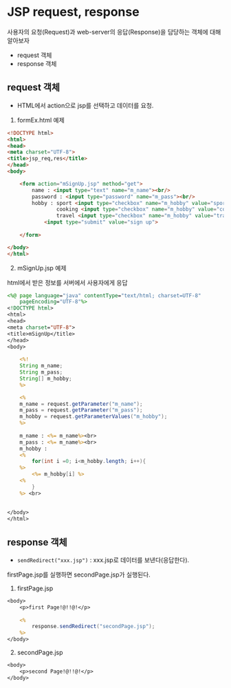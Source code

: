 # JSP request, response

사용자의 요청(Request)과 web-server의 응답(Response)을 담당하는 객체에 대해 알아보자

-  request 객체
-  response 객체

## request 객체

- HTML에서 action으로 jsp를 선택하고 데이터를 요청.

1. formEx.html 예제

```html
<!DOCTYPE html>
<html>
<head>
<meta charset="UTF-8">
<title>jsp_req,res</title>
</head>
<body>

	<form action="mSignUp.jsp" method="get">
		name : <input type="text" name="m_name"><br/>
		password : <input type="password" name="m_pass"><br/>
		hobby : sport <input type="checkbox" name="m_hobby" value="sport">,
				cooking <input type="checkbox" name="m_hobby" value="cooking">,
				travel <input type="checkbox" name="m_hobby" value="travel"><br/>
			<input type="submit" value="sign up">
				
	</form>

</body>
</html>
```

2. mSignUp.jsp 예제

html에서 받은 정보를 서버에서 사용자에게 응답

```jsp
<%@ page language="java" contentType="text/html; charset=UTF-8"
    pageEncoding="UTF-8"%>
<!DOCTYPE html>
<html>
<head>
<meta charset="UTF-8">
<title>mSignUp</title>
</head>
<body>
	
	<%!
	String m_name;
	String m_pass;
	String[] m_hobby;
	%>

	<%
	m_name = request.getParameter("m_name");
	m_pass = request.getParameter("m_pass");
	m_hobby = request.getParameterValues("m_hobby");
	%>
	
	m_name : <%= m_name%><br>
	m_pass : <%= m_name%><br>
	m_hobby : 
	<%
		for(int i =0; i<m_hobby.length; i++){
	%>
		<%= m_hobby[i] %>
	<%	
		}
	%> <br>
	
	
</body>
</html>
```


## response 객체

- `sendRedirect("xxx.jsp")` : xxx.jsp로 데이터를 보낸다(응답한다).

firstPage.jsp를 실행하면 secondPage.jsp가 실행된다.

1. firstPage.jsp
```jsp
<body>
	<p>first Page!@!!@!</p>
	
	<%
		response.sendRedirect("secondPage.jsp");
	%>
</body>
```

2. secondPage.jsp
```jsp
<body>
	<p>second Page!@!!@!</p>
</body>
```